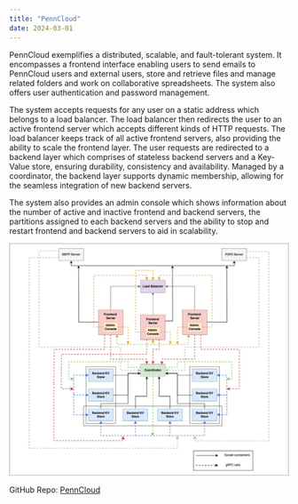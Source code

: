 ```yaml
---
title: "PennCloud"
date: 2024-03-01
---
```


PennCloud exemplifies a distributed, scalable, and fault-tolerant system. It encompasses a frontend interface enabling users to send emails to PennCloud users and external users, store and retrieve files and manage related folders and work on collaborative spreadsheets. The system also offers user authentication and password management.

The system accepts requests for any user on a static address which belongs to a load balancer. The load balancer then redirects the user to an active frontend server which accepts different kinds of HTTP requests. The load balancer keeps track of all active frontend servers, also providing the ability to scale the frontend layer. The user requests are redirected to a backend layer which comprises of stateless backend servers and a Key-Value store, ensuring durability, consistency and availability. Managed by a coordinator, the backend layer supports dynamic membership, allowing for the seamless integration of new backend servers.

The system also provides an admin console which shows information about the number of active and inactive frontend and backend servers, the partitions assigned to each backend servers and the ability to stop and restart frontend and backend servers to aid in scalability.

<p align="center">
  <img src="../../static/penncloud/system_arch.jpg" alt="System Architecture"/>
</p>

GitHub Repo: [PennCloud](https://github.com/sahilparekh08/PennCloud)